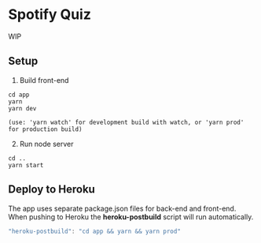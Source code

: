 # Spotify Quiz
WIP
## Setup
1. Build front-end
```
cd app
yarn
yarn dev

(use: 'yarn watch' for development build with watch, or 'yarn prod' for production build)
```
2. Run node server
```
cd ..
yarn start
```
## Deploy to Heroku
The app uses separate package.json files for back-end and front-end. When pushing to Heroku the __heroku-postbuild__ script will run automatically.
```javascript
"heroku-postbuild": "cd app && yarn && yarn prod"
```
